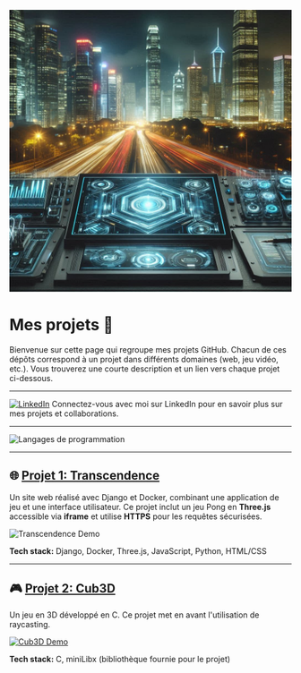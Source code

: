 ![Banner](https://github.com/kazuma3845/kazuma3845/blob/main/utiles/banner.jpeg)

# Mes projets 🎨

Bienvenue sur cette page qui regroupe mes projets GitHub. Chacun de ces dépôts correspond à un projet dans différents domaines (web, jeu vidéo, etc.). Vous trouverez une courte description et un lien vers chaque projet ci-dessous.

---

[![LinkedIn](https://camo.githubusercontent.com/17b4032d58481ee532cb75aea5e90d5cdc0d595181b33eeda71be514c66929ef/68747470733a2f2f696d672e736869656c64732e696f2f7374617469632f76313f6d6573736167653d4c696e6b6564496e266c6f676f3d6c696e6b6564696e266c6162656c3d26636f6c6f723d303037374235266c6f676f436f6c6f723d7768697465266c6162656c436f6c6f723d267374796c653d666f722d7468652d6261646765)](https://www.linkedin.com/in/tom%C3%BCller/)
Connectez-vous avec moi sur LinkedIn pour en savoir plus sur mes projets et collaborations.

---

![Langages de programmation](https://chemin-vers-ton-image.png)

---

## 🌐 [Projet 1: Transcendence](https://github.com/kazuma3845/transcendence)
Un site web réalisé avec Django et Docker, combinant une application de jeu et une interface utilisateur. Ce projet inclut un jeu Pong en **Three.js** accessible via **iframe** et utilise **HTTPS** pour les requêtes sécurisées.

![Transcendence Demo](https://your-image-link.png)

**Tech stack:** Django, Docker, Three.js, JavaScript, Python, HTML/CSS

---

## 🎮 [Projet 2: Cub3D](https://github.com/kazuma3845/Cub3D)
Un jeu en 3D développé en C. Ce projet met en avant l'utilisation de raycasting.

[![Cub3D Demo](https://img.youtube.com/vi/4GfGld56dJE/0.jpg)](https://www.youtube.com/watch?v=4GfGld56dJE)

**Tech stack:** C, miniLibx (bibliothèque fournie pour le projet)
